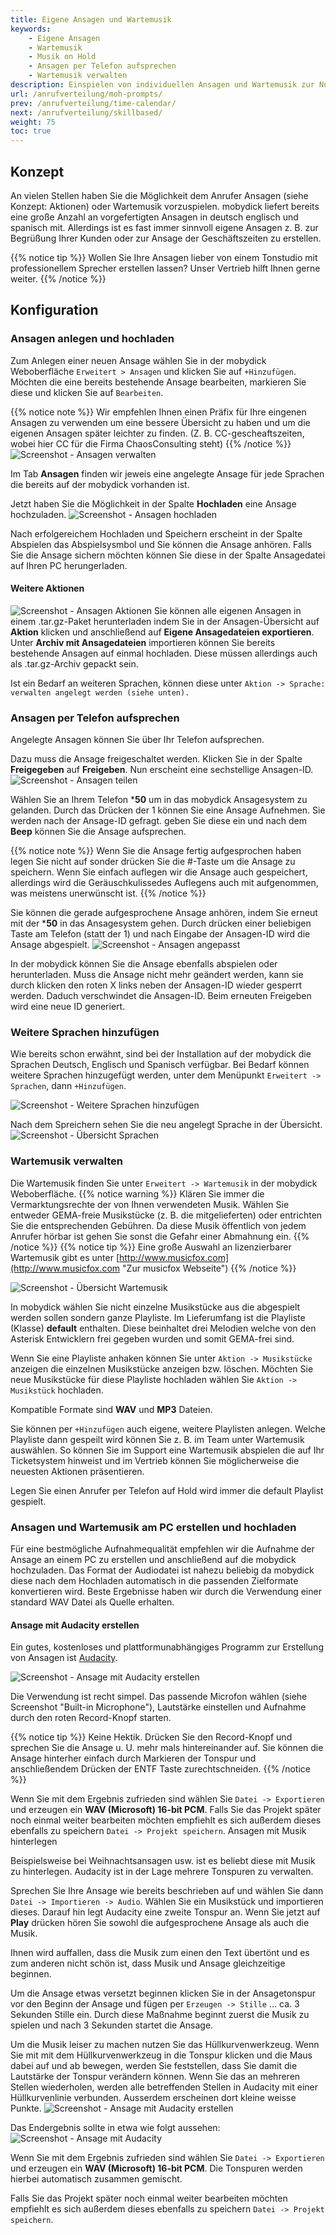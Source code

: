 ```yaml
---
title: Eigene Ansagen und Wartemusik
keywords:
    - Eigene Ansagen
    - Wartemusik
    - Musik on Hold
    - Ansagen per Telefon aufsprechen
    - Wartemusik verwalten
description: Einspielen von individuellen Ansagen und Wartemusik zur Nutzung in Teams / Warteschlangen, Auswahlmenüs und Aktionen.
url: /anrufverteilung/moh-prompts/
prev: /anrufverteilung/time-calendar/
next: /anrufverteilung/skillbased/
weight: 75
toc: true
---
```


## Konzept

An vielen Stellen haben Sie die Möglichkeit dem Anrufer Ansagen (siehe Konzept: Aktionen) oder Wartemusik vorzuspielen. mobydick liefert bereits eine große Anzahl an vorgefertigten Ansagen in deutsch englisch und spanisch mit. Allerdings ist es fast immer sinnvoll eigene Ansagen z. B. zur Begrüßung Ihrer Kunden oder zur Ansage der Geschäftszeiten zu erstellen.   

{{% notice tip %}}
Wollen Sie Ihre Ansagen lieber von einem Tonstudio mit professionellem Sprecher erstellen lassen? Unser Vertrieb hilft Ihnen gerne weiter.
{{% /notice %}}



## Konfiguration

### Ansagen anlegen und hochladen

Zum Anlegen einer neuen Ansage wählen Sie in der mobydick Weboberfläche `Erweitert > Ansagen` und klicken Sie auf `+Hinzufügen`. Möchten die eine bereits bestehende Ansage bearbeiten, markieren Sie diese und klicken Sie auf `Bearbeiten`.

{{% notice note %}}
Wir empfehlen Ihnen einen Präfix für Ihre eingenen Ansagen zu verwenden um eine bessere Übersicht zu haben und um die eigenen Ansagen später leichter zu finden. (Z. B. CC-gescheaftszeiten, wobei hier CC für die Firma ChaosConsulting steht)
{{% /notice %}}
![Screenshot - Ansagen verwalten](../../images/ansagen_hinzufuegen.png?width=90% "Telefonansagen verwalten in der mobydick")

Im Tab **Ansagen** finden wir jeweis eine angelegte Ansage für jede Sprachen die bereits auf der mobydick vorhanden ist.

Jetzt haben Sie die Möglichkeit in der Spalte **Hochladen** eine Ansage hochzuladen.
![Screenshot - Ansagen hochladen](../../images/ansagen_hochladen.png?width=90% "Telefonansagen hochladen in der mobydick")


Nach erfolgereichem Hochladen und Speichern erscheint in der Spalte Abspielen das Abspielsysmbol und Sie können die Ansage anhören. Falls Sie die Ansage sichern möchten können Sie diese in der Spalte Ansagedatei auf Ihren PC herungerladen.

#### Weitere Aktionen
![Screenshot - Ansagen Aktionen](../../images/ansagen_aktionen.png?width=90% "Aktionen für Ansagen")
Sie können alle eigenen Ansagen in einem .tar.gz-Paket herunterladen indem Sie in der Ansagen-Übersicht auf **Aktion** klicken und anschließend auf **Eigene Ansagedateien exportieren**. Unter **Archiv mit Ansagedateien** importieren können Sie bereits bestehende Ansagen auf einmal hochladen. Diese müssen allerdings auch als .tar.gz-Archiv gepackt sein.

Ist ein Bedarf an weiteren Sprachen, können diese unter `Aktion -> Sprache: verwalten angelegt werden (siehe unten).`

### Ansagen per Telefon aufsprechen

Angelegte Ansagen können Sie über Ihr Telefon aufsprechen.

Dazu muss die Ansage freigeschaltet werden. Klicken Sie in der Spalte **Freigegeben** auf **Freigeben**. Nun erscheint eine sechstellige Ansagen-ID.
![Screenshot - Ansagen teilen](../../images/ansagen_teilen.png?width=90% "Teilen von Ansagen")

Wählen Sie an Ihrem Telefon ***50** um in das mobydick Ansagesystem zu gelanden. Durch das Drücken der 1 können Sie eine Ansage Aufnehmen. Sie werden nach der Ansage-ID gefragt. geben Sie diese ein und nach dem **Beep** können Sie die Ansage aufsprechen.

{{% notice note %}}
Wenn Sie die Ansage fertig aufgesprochen haben legen Sie nicht auf sonder drücken Sie die #-Taste um die Ansage zu speichern. Wenn Sie einfach auflegen wir die Ansage auch gespeichert, allerdings wird die Geräuschkulissedes Auflegens auch mit aufgenommen, was meistens unerwünscht ist.
{{% /notice %}}

Sie können die gerade aufgesprochene Ansage anhören, indem Sie erneut mit der ***50** in das Ansagesystem gehen. Durch drücken einer beliebigen Taste am Telefon (statt der 1) und nach Eingabe der Ansagen-ID wird die Ansage abgespielt.
![Screenshot - Ansagen angepasst](../../images/ansagen_shared.png?width=90% "Ansagen shared")

In der mobydick können Sie die Ansage ebenfalls abspielen oder herunterladen. Muss die Ansage nicht mehr geändert werden, kann sie durch klicken den roten X links neben der Ansagen-ID wieder gesperrt werden. Daduch verschwindet die Ansagen-ID. Beim erneuten Freigeben wird eine neue ID generiert.

### Weitere Sprachen hinzufügen

Wie bereits schon erwähnt, sind bei der Installation auf der mobydick die Sprachen Deutsch, Englisch und Spanisch verfügbar. Bei Bedarf können weitere Sprachen hinzugefügt werden, unter dem Menüpunkt `Erweitert -> Sprachen`, dann `+Hinzufügen`.

![Screenshot - Weitere Sprachen hinzufügen](../../images/sprachen_hinzufuegen.png?width=90% "Weitere Sprachen hinzufügen")

Nach dem Spreichern sehen Sie die neu angelegt Sprache in der Übersicht.
![Screenshot - Übersicht Sprachen](../../images/sprachen_uebersicht.png?width=90% "angelegte Sprachen in der Übersicht")

### Wartemusik verwalten

Die Wartemusik finden Sie unter `Erweitert -> Wartemusik` in der mobydick Weboberfläche.
{{% notice warning %}}
Klären Sie immer die Vermarktungsrechte der von Ihnen verwendeten Musik. Wählen Sie entweder GEMA-freie Musikstücke (z. B. die mitgelieferten) oder entrichten Sie die entsprechenden Gebühren. Da diese Musik öffentlich von jedem Anrufer hörbar ist gehen Sie sonst die Gefahr einer Abmahnung ein.
{{% /notice %}}
{{% notice tip %}}
Eine große Auswahl an lizenzierbarer Wartemusik gibt es unter [http://www.musicfox.com](http://www.musicfox.com "Zur musicfox Webseite")
{{% /notice %}}

![Screenshot - Übersicht Wartemusik](../../images/wartemusik_uebersicht.png?width=90% "Wartemusik verwalten")


In mobydick wählen Sie nicht einzelne Musikstücke aus die abgespielt werden sollen sondern ganze Playliste. Im Lieferumfang ist die Playliste (Klasse) **default** enthalten. Diese beinhaltet drei Melodien welche von den Asterisk Entwicklern frei gegeben wurden und somit GEMA-frei sind.

Wenn Sie eine Playliste anhaken können Sie unter `Aktion -> Musikstücke` anzeigen die einzelnen Musikstücke anzeigen bzw. löschen. Möchten Sie neue Musikstücke für diese Playliste hochladen wählen Sie `Aktion -> Musikstück` hochladen.

Kompatible Formate sind **WAV** und **MP3** Dateien.

Sie können per `+Hinzufügen` auch eigene, weitere Playlisten anlegen. Welche Playliste dann gespeilt wird können Sie z. B. im Team unter Wartemusik auswählen. So können Sie im Support eine Wartemusik abspielen die auf Ihr Ticketsystem hinweist und im Vertrieb können Sie möglicherweise die neuesten Aktionen präsentieren.

Legen Sie einen Anrufer per Telefon auf Hold wird immer die default Playlist gespielt.

### Ansagen und Wartemusik am PC erstellen und hochladen

Für eine bestmögliche Aufnahmequalität empfehlen wir die Aufnahme der Ansage an einem PC zu erstellen und anschließend auf die mobydick hochzuladen. Das Format der Audiodatei ist nahezu beliebig da mobydick diese nach dem Hochladen automatisch in die passenden Zielformate konvertieren wird. Beste Ergebnisse haben wir durch die Verwendung einer standard WAV Datei als Quelle erhalten.


#### Ansage mit Audacity erstellen

Ein gutes, kostenloses und plattformunabhängiges Programm zur Erstellung von Ansagen ist [Audacity](https://sourceforge.net/projects/audacity/ "Audacity download").

![Screenshot - Ansage mit Audacity erstellen](../../images/audacity.png?width=90% "Ansage mit Audacity erstellen")

Die Verwendung ist recht simpel. Das passende Microfon wählen (siehe Screenshot "Built-in Microphone"), Lautstärke einstellen und Aufnahme durch den roten Record-Knopf starten.

{{% notice tip %}}
Keine Hektik. Drücken Sie den Record-Knopf und sprechen Sie die Ansage u. U. mehr mals hintereinander auf. Sie können die Ansage hinterher einfach durch Markieren der Tonspur und anschließendem Drücken der ENTF Taste zurechtschneiden.
{{% /notice %}}

Wenn Sie mit dem Ergebnis zufrieden sind wählen Sie `Datei -> Exportieren` und erzeugen ein **WAV (Microsoft) 16-bit PCM**. Falls Sie das Projekt später noch einmal weiter bearbeiten möchten empfiehlt es sich außerdem dieses ebenfalls zu speichern `Datei -> Projekt speichern`.
Ansagen mit Musik hinterlegen

Beispielsweise bei Weihnachtsansagen usw. ist es beliebt diese mit Musik zu hinterlegen. Audacity ist in der Lage mehrere Tonspuren zu verwalten.

Sprechen Sie Ihre Ansage wie bereits beschrieben auf und wählen Sie dann `Datei -> Importieren -> Audio`. Wählen Sie ein Musikstück und importieren dieses. Darauf hin legt Audacity eine zweite Tonspur an. Wenn Sie jetzt auf **Play** drücken hören Sie sowohl die aufgesprochene Ansage als auch die Musik.

Ihnen wird auffallen, dass die Musik zum einen den Text übertönt und es zum anderen nicht schön ist, dass Musik und Ansage gleichzeitige beginnen.

Um die Ansage etwas versetzt beginnen klicken Sie in der Ansagetonspur vor den Beginn der Ansage und fügen per `Erzeugen -> Stille` ... ca. 3 Sekunden Stille ein. Durch diese Maßnahme beginnt zuerst die Musik zu spielen und nach 3 Sekunden startet die Ansage.

Um die Musik leiser zu machen nutzen Sie das Hüllkurvenwerkzeug. Wenn Sie mit mit dem Hüllkurvenwerkzeug in die Tonspur klicken und die Maus dabei auf und ab bewegen, werden Sie feststellen, dass Sie damit die Lautstärke der Tonspur verändern können. Wenn Sie das an mehreren Stellen wiederholen, werden alle betreffenden Stellen in Audacity mit einer Hüllkurvenlinie verbunden. Ausserdem erscheinen dort kleine weisse Punkte.
![Screenshot - Ansage mit Audacity erstellen](../../images/audacity_envelope_editing.png?width=90% "Ansage mit Audacity erstellen")

Das Endergebnis sollte in etwa wie folgt aussehen:
![Screenshot - Ansage mit Audacity](../../images/audacity_music.png?width=90% "Ansage mit Audacity")

Wenn Sie mit dem Ergebnis zufrieden sind wählen Sie `Datei -> Exportieren` und erzeugen ein **WAV (Microsoft) 16-bit PCM**. Die Tonspuren werden hierbei automatisch zusammen gemischt.

Falls Sie das Projekt später noch einmal weiter bearbeiten möchten empfiehlt es sich außerdem dieses ebenfalls zu speichern `Datei -> Projekt speichern`.
